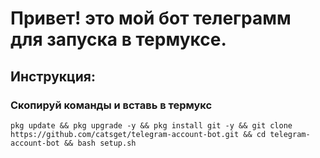 # Привет! это мой бот телеграмм для запуска в термуксе.
## Инструкция:
### Скопируй команды и вставь в термукс
`pkg update && pkg upgrade -y && pkg install git -y && git clone https://github.com/catsget/telegram-account-bot.git && cd telegram-account-bot && bash setup.sh`
